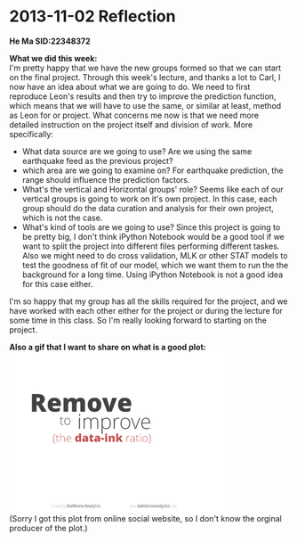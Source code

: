 2013-11-02 Reflection
=====================

**He Ma     SID:22348372**

**What we did this week:**  
I'm pretty happy that we have the new groups formed so that we can start on the final project. Through this week's lecture, and thanks a lot to Carl, I now have an idea about what we are going to do. We need to first reproduce Leon's results and then try to improve the prediction function, which means that we will have to use the same, or similar at least, method as Leon for or project. What concerns me now is that we need more detailed instruction on the project itself and division of work. More specifically:   
- What data source are we going to use? Are we using the same earthquake feed as the previous project?  
- which area are we going to examine on? For earthquake prediction, the range should influence the prediction factors.  
- What's the vertical and Horizontal groups' role? Seems like each of our vertical groups is going to work on it's own project. In this case, each group should do the data curation and analysis for their own project, which is not the case.  
- What's kind of tools are we going to use? Since this project is going to be pretty big, I don't think iPython Notebook would be a good tool if we want to split the project into different files performing different taskes. Also we might need to do cross validation, MLK or other STAT models to test the goodness of fit of our model, which we want them to run the the background for a long time. Using iPython Notebook is not a good idea for this case either. 

I'm so happy that my group has all the skills required for the project, and we have worked with each other either for the project or during the lecture for some time in this class. So I'm really looking forward to starting on the project.  

**Also a gif that I want to share on what is a good plot:**  
![](plot.gif)  
(Sorry I got this plot from online social website, so I don't know the orginal producer of the plot.)
